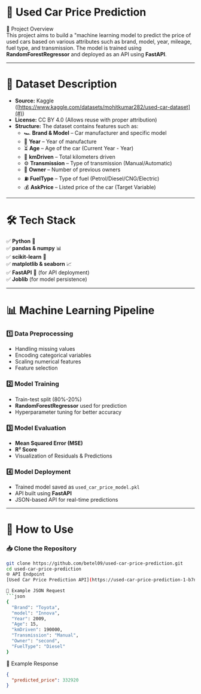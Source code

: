 # 🚗  Used Car Price Prediction  

 📌  Project Overview  
This project aims to build a "machine learning model to predict the price of used cars based on various attributes such as brand, model, year, mileage, fuel type, and transmission. The model is trained using **RandomForestRegressor** and deployed as an API using **FastAPI**.  

---

 # 📂  Dataset Description  
- **Source:** Kaggle ([https://www.kaggle.com/datasets/mohitkumar282/used-car-dataset](#))  
- **License:** CC BY 4.0 (Allows reuse with proper attribution)  
- **Structure:** The dataset contains features such as:  
  - 🏎 **Brand & Model** – Car manufacturer and specific model  
  - 📅 **Year** – Year of manufacture  
  - ⏳ **Age** – Age of the car (Current Year - Year)  
  - 🔢 **kmDriven** – Total kilometers driven  
  - ⚙️ **Transmission** – Type of transmission (Manual/Automatic)  
  - 👥 **Owner** – Number of previous owners  
  - ⛽ **FuelType** – Type of fuel (Petrol/Diesel/CNG/Electric)  
  - 💰 **AskPrice** – Listed price of the car (Target Variable)  

---

# 🛠  Tech Stack  
✅ **Python** 🐍  
✅ **pandas & numpy** 📊  
✅ **scikit-learn** 🤖  
✅ **matplotlib & seaborn** 📈  
✅ **FastAPI** 🚀 (for API deployment)  
✅ **Joblib** (for model persistence)  

---

# 📊  Machine Learning Pipeline  
### **1️⃣ Data Preprocessing**  
   - Handling missing values  
   - Encoding categorical variables  
   - Scaling numerical features  
   - Feature selection  
   
### **2️⃣ Model Training**  
   - Train-test split (80%-20%)  
   - **RandomForestRegressor** used for prediction  
   - Hyperparameter tuning for better accuracy  

### **3️⃣ Model Evaluation**  
   - **Mean Squared Error (MSE)**  
   - **R² Score**  
   - Visualization of Residuals & Predictions  

### **4️⃣ Model Deployment**  
   - Trained model saved as `used_car_price_model.pkl`  
   - API built using **FastAPI**  
   - JSON-based API for real-time predictions  

---

# 🚀  How to Use  
### 📥 **Clone the Repository**  
```bash
git clone https://github.com/betel09/used-car-price-prediction.git
cd used-car-price-prediction
🌐 API Endpoint
[Used Car Price Prediction API](https://used-car-price-prediction-1-b7n2.onrender.com/docs)

📌 Example JSON Request
```json
{
  "Brand": "Toyota",
  "model": "Innova",
  "Year": 2009,
  "Age": 15,
  "kmDriven": 190000,
  "Transmission": "Manual",
  "Owner": "second",
  "FuelType": "Diesel"
}
```

📌 Example Response
```json
{
  "predicted_price": 332920
}
```

